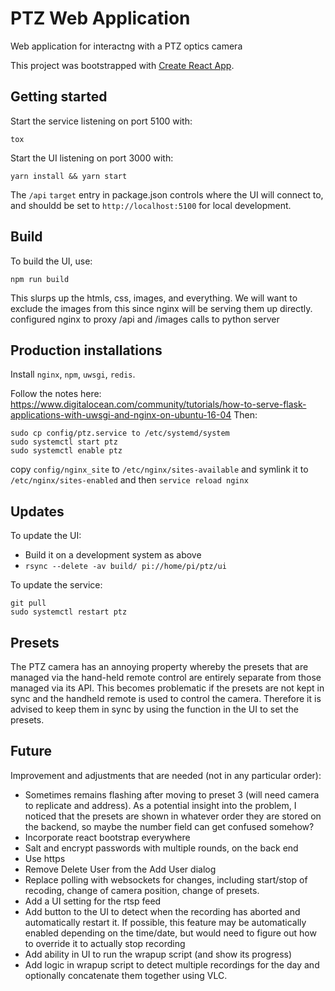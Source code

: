 PTZ Web Application
===================

Web application for interactng with a PTZ optics camera

This project was bootstrapped with [Create React App](https://github.com/facebook/create-react-app/blob/master/packages/cra-template/template/README.md).

Getting started
---------------
Start the service listening on port 5100 with:

    tox

Start the UI listening on port 3000 with:

    yarn install && yarn start

The `/api` `target` entry in package.json controls where the
UI will connect to, and shouldd be set to `http://localhost:5100` for
local development.

Build
-----

To build the UI, use:

    npm run build

This slurps up the htmls, css, images, and everything.  We will want to exclude
the images from this since nginx will be serving them up directly.
configured nginx to proxy /api and /images calls to python server

Production installations
------------------------
Install `nginx`, `npm`, `uwsgi`, `redis`.

Follow the notes here: https://www.digitalocean.com/community/tutorials/how-to-serve-flask-applications-with-uwsgi-and-nginx-on-ubuntu-16-04
Then:

    sudo cp config/ptz.service to /etc/systemd/system
    sudo systemctl start ptz
    sudo systemctl enable ptz

copy `config/nginx_site` to `/etc/nginx/sites-available` and symlink it to `/etc/nginx/sites-enabled`
and then `service reload nginx`

Updates
-------

To update the UI:

- Build it on a development system as above
- `rsync --delete -av build/ pi://home/pi/ptz/ui`

To update the service:

    git pull
    sudo systemctl restart ptz

Presets
-------

The PTZ camera has an annoying property whereby the presets that are managed via
the hand-held remote control are entirely separate from those managed via its
API.  This becomes problematic if the presets are not kept in sync and the
handheld remote is used to control the camera.  Therefore it is advised to keep
them in sync by using the function in the UI to set the presets.

Future
------
Improvement and adjustments that are needed (not in any particular order):
- Sometimes remains flashing after moving to preset 3 (will need camera to replicate and address). As a potential insight into the problem, I noticed that the presets are shown in whatever order they are stored on the backend, so maybe the number field can get confused somehow?
- Incorporate react bootstrap everywhere
- Salt and encrypt passwords with multiple rounds, on the back end
- Use https
- Remove Delete User from the Add User dialog
- Replace polling with websockets for changes, including start/stop of recoding, change of camera position, change of
  presets.
- Add a UI setting for the rtsp feed
- Add button to the UI to detect when the recording has aborted and automatically restart it.  If possible, this feature
  may be automatically enabled depending on the time/date, but would need to figure out how to override it to actually
  stop recording
- Add ability in UI to run the wrapup script (and show its progress)
- Add logic in wrapup script to detect multiple recordings for the day and optionally concatenate them together using VLC.
